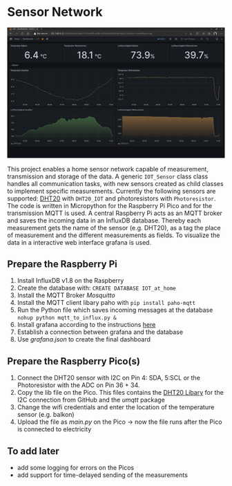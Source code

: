 # Sensor Network

![](grafana/Grafana_screenshot.png)

This project enables a home sensor network capable of measurement, transmission and storage of the data. A generic `IOT_Sensor` class class handles all communication tasks, with new sensors created as child classes to implement specific measurements. Currently the following sensors are supported: [DHT20](https://www.berrybase.de/dht20-digitaler-temperatur-und-luftfeuchtesensor) with `DHT20_IOT` and photoresistors with `Photoresistor`. The code is written in Micropython for the Raspberry Pi Pico and for the transmission MQTT is used. 
A central Raspberry Pi acts as an MQTT broker and saves the incoming data in an InfluxDB database. Thereby each measurement gets the name of the sensor (e.g. DHT20), as a tag the place of measurement and the different measurements as fields. To visualize the data in a interactive web interface grafana is used.


## Prepare the Raspberry Pi

1. Install InfluxDB v1.8 on the Raspberry
2. Create the database with: `CREATE DATABASE IOT_at_home`
3. Install the MQTT Broker *Mosquitto*
4. Install the MQTT client libary paho with `pip install paho-mqtt`
5. Run the Python file which saves incoming messages at the database `nohup python mqtt_to_influx.py &` 
6. Install grafana according to the instructions [here](https://grafana.com/docs/grafana/latest/setup-grafana/installation/)
7. Establish a connection between grafana and the database
8. Use *grafana.json* to create the final dashboard

## Prepare the Raspberry Pico(s)

1. Connect the DHT20 sensor with I2C on Pin 4: SDA, 5:SCL or the Photoresistor with the ADC on Pin 36 + 34.
2. Copy the lib file on the Pico. This files contains the [DHT20 Libary](https://github.com/flrrth/pico-dht20) for the I2C connection from GitHub and the *umqtt* package
3. Change the wifi credentials and enter the location of the temperature sensor (e.g. balkon)
4. Upload the file as *main.py* on the Pico -> now the file runs after the Pico is connected to electricity

## To add later
- add some logging for errors on the Picos
- add support for time-delayed sending of the measurements
